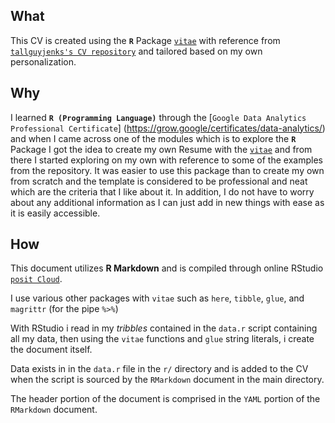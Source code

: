 
## What

This CV is created using the **`R`** Package [`vitae`](https://github.com/mitchelloharawild/vitae) with reference from [`tallguyjenks's CV repository`](https://github.com/tallguyjenks/CV) and tailored based on my own personalization.

## Why

I learned **`R (Programming Language)`** through the [`Google Data Analytics Professional Certificate`] (https://grow.google/certificates/data-analytics/) and when I came across one of the modules which is to explore the **`R`** Package I got the idea to create my own Resume with the [`vitae`](https://github.com/mitchelloharawild/vitae) and from there I started exploring on my own with reference to some of the examples from the repository. It was easier to use this package than to create my own from scratch and the template is considered to be professional and neat which are the criteria that I like about it. In addition, I do not have to worry about any additional information as I can just add in new things with ease as it is easily accessible.

## How

This document utilizes **R Markdown** and is compiled through online RStudio [`posit Cloud`](https://posit.co/).

I use various other packages with `vitae` such as `here`, `tibble`, `glue`, and `magrittr` (for the pipe _`%>%`_)

With RStudio i read in my _tribbles_ contained in the `data.r` script containing all my data, then using the `vitae` functions and `glue` string literals, i create the document itself.

Data exists in in the `data.r` file in the `r/` directory and is added to the CV when the script is sourced by the `RMarkdown` document in the main directory.

The header portion of the document is comprised in the `YAML` portion of the `RMarkdown` document.

